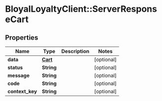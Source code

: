# BloyalLoyaltyClient::ServerResponseCart

## Properties
Name | Type | Description | Notes
------------ | ------------- | ------------- | -------------
**data** | [**Cart**](Cart.md) |  | [optional] 
**status** | **String** |  | [optional] 
**message** | **String** |  | [optional] 
**code** | **String** |  | [optional] 
**context_key** | **String** |  | [optional] 

